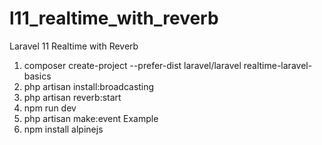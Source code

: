 # l11_realtime_with_reverb
 Laravel 11 Realtime with Reverb

1. composer create-project --prefer-dist laravel/laravel realtime-laravel-basics
2. php artisan install:broadcasting
3. php artisan reverb:start
4. npm run dev
5. php artisan make:event Example
6. npm install alpinejs


